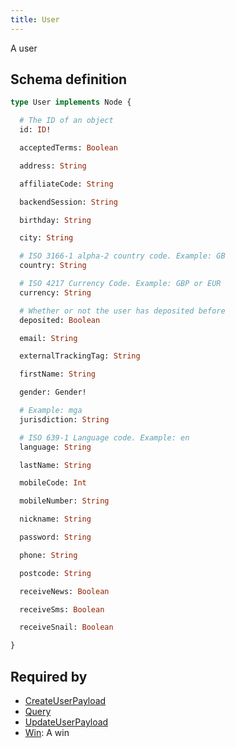 ```yaml
---
title: User
---
```


A user

## Schema definition
```graphql
type User implements Node {

  # The ID of an object
  id: ID! 

  acceptedTerms: Boolean 

  address: String 

  affiliateCode: String 

  backendSession: String 

  birthday: String 

  city: String 

  # ISO 3166-1 alpha-2 country code. Example: GB
  country: String 

  # ISO 4217 Currency Code. Example: GBP or EUR
  currency: String 

  # Whether or not the user has deposited before
  deposited: Boolean 

  email: String 

  externalTrackingTag: String 

  firstName: String 

  gender: Gender! 

  # Example: mga
  jurisdiction: String 

  # ISO 639-1 Language code. Example: en
  language: String 

  lastName: String 

  mobileCode: Int 

  mobileNumber: String 

  nickname: String 

  password: String 

  phone: String 

  postcode: String 

  receiveNews: Boolean 

  receiveSms: Boolean 

  receiveSnail: Boolean 

}
```

## Required by
* [CreateUserPayload](graphql/schema/createuserpayload.md)
* [Query](graphql/schema/query.md)
* [UpdateUserPayload](graphql/schema/updateuserpayload.md)
* [Win](graphql/schema/win.md): A win
